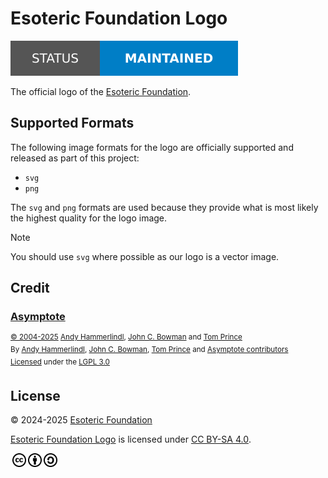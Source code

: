 # Esoteric Foundation Logo

[![Project status: maintained][status]][root]

The official logo of the [Esoteric Foundation][author].

## Supported Formats

The following image formats for the logo are officially supported and released as part of this project:

- `svg`
- `png`

The `svg` and `png` formats are used because they provide what is most likely the highest quality for the logo image.

> [!NOTE]
> You should use `svg` where possible as our logo is a vector image.

## Credit

### [Asymptote][asymptote]

<sup>[&copy; 2004-2025][asymptote-copyright] [Andy Hammerlindl][andy-hammerlindl], [John C. Bowman][john-bowman] and [Tom Prince][tom-prince]</sup>\
<sup>By [Andy Hammerlindl][andy-hammerlindl], [John C. Bowman][john-bowman], [Tom Prince][tom-prince] and [Asymptote contributors][asymptote-contributors]</sup>\
<sup>[Licensed][asymptote-license-notice] under the [LGPL 3.0][asymptote-license]</sup>

## License

<p xmlns:cc="http://creativecommons.org/ns#" xmlns:dct="http://purl.org/dc/terms/">
  &copy; 2024-2025 <a rel="cc:attributionURL dct:creator" property="cc:attributionName" href="https://esoteric.foundation">Esoteric Foundation</a>

  <a property="dct:title" rel="cc:attributionURL" href="./">Esoteric Foundation Logo</a> is licensed under <a href="./LICENSE" target="_blank" rel="license noopener noreferrer" style="display: inline-block">CC BY-SA 4.0</a>.

  <a href="https://creativecommons.org/"><img style="height: 22px !important; margin-left: 3px; vertical-align: middle" src="./assets/images/icons/cc/cc.svg" alt="Creative Commons logo" /><a href="https://creativecommons.org/licenses/by-sa/4.0/deed.en"><img style="height: 22px !important; margin-left: 3px; vertical-align: middle" src="./assets/images/icons/cc/by.svg" alt="Creative Commons Attribution icon" /></a><a href="https://creativecommons.org/licenses/by-sa/4.0/deed.en"><img style="height: 22px !important; margin-left: 3px; vertical-align: middle" src="./assets/images/icons/cc/sa.svg" alt="Creative Commons ShareAlike icon" /></a>
</p>

<!-- Link aliases -->

[root]: /

[author]: https://esoteric.foundation

<!-- Files -->

[credit]: ./docs/CREDIT.md

<!-- References -->

[asymptote]: https://github.com/vectorgraphics/asymptote
[imagemagick]: https://github.com/ImageMagick/ImageMagick

<!-- Credit -->

<!-- Asymptote -->

[asymptote]: https://github.com/vectorgraphics/asymptote/tree/3.02git
[andy-hammerlindl]: https://ahammerl.github.io/
[john-bowman]: http://www.math.ualberta.ca/~bowman/
[tom-prince]: https://www.linkedin.com/in/tom-prince/
[asymptote-contributors]: https://github.com/vectorgraphics/asymptote/graphs/contributors
[asymptote-copyright]: https://github.com/vectorgraphics/asymptote/blob/3.02git/README#L2
[asymptote-license-notice]: https://github.com/vectorgraphics/asymptote/blob/3.02git/README#L22
[asymptote-license]: https://github.com/vectorgraphics/asymptote/blob/3.02git/LICENSE.LESSER

<!-- Badges -->

[status]: ./assets/images/badges/status.svg
